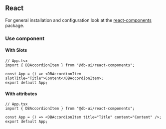 ## React

For general installation and configuration look at the [react-components](https://www.npmjs.com/package/@db-ui/react-components) package.

### Use component

#### With Slots

```tsx App.tsx
// App.tsx
import { DBAccordionItem } from "@db-ui/react-components";

const App = () => <DBAccordionItem slotTitle="Title">Content</DBAccordionItem>;
export default App;
```

#### With attributes

```tsx App.tsx
// App.tsx
import { DBAccordionItem } from "@db-ui/react-components";

const App = () => <DBAccordionItem title="Title" content="Content" />;
export default App;
```
